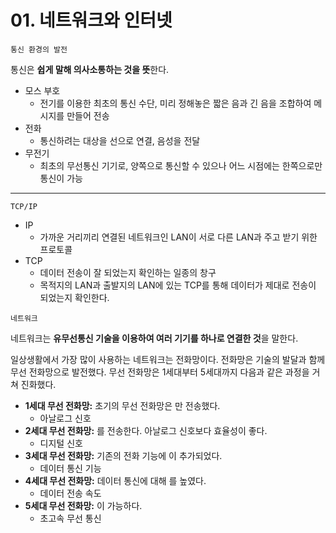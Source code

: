 # 01. 네트워크와 인터넷

`통신 환경의 발전`

통신은 **쉽게 말해 의사소통하는 것을 뜻**한다.

- 모스 부호
  - 전기를 이용한 최초의 통신 수단, 미리 정해놓은 짧은 음과 긴 음을 조합하여 메시지를 만들어 전송
- 전화
  - 통신하려는 대상을 선으로 연결, 음성을 전달
- 무전기
  - 최초의 무선통신 기기로, 양쪽으로 통신할 수 있으나 어느 시점에는 한쪽으로만 통신이 가능

---

`TCP/IP`

- IP
  - 가까운 거리끼리 연결된 네트워크인 LAN이 서로 다른 LAN과 주고 받기 위한 프로토콜
- TCP
  - 데이터 전송이 잘 되었는지 확인하는 일종의 창구
  - 목적지의 LAN과 출발지의 LAN에 있는 TCP를 통해 데이터가 제대로 전송이 되었는지 확인한다.

`네트워크`

네트워크는 **유무선통신 기술을 이용하여 여러 기기를 하나로 연결한 것**을 말한다.

일상생활에서 가장 많이 사용하는 네트워크는 전화망이다. 전화망은 기술의 발달과 함께 무선 전화망으로 발전했다. 무선 전화망은 1세대부터 5세대까지 다음과 같은 과정을 거쳐 진화했다.

- **1세대 무선 전화망:** 초기의 무선 전화망은 만 전송했다.
  - 아날로그 신호
- **2세대 무선 전화망:** 를 전송한다. 아날로그 신호보다 효율성이 좋다.
  - 디지털 신호
- **3세대 무선 전화망:** 기존의 전화 기능에 이 추가되었다.
  - 데이터 통신 기능
- **4세대 무선 전화망:** 데이터 통신에 대해 를 높였다.
  - 데이터 전송 속도
- **5세대 무선 전화망:** 이 가능하다.
  - 초고속 무선 통신
